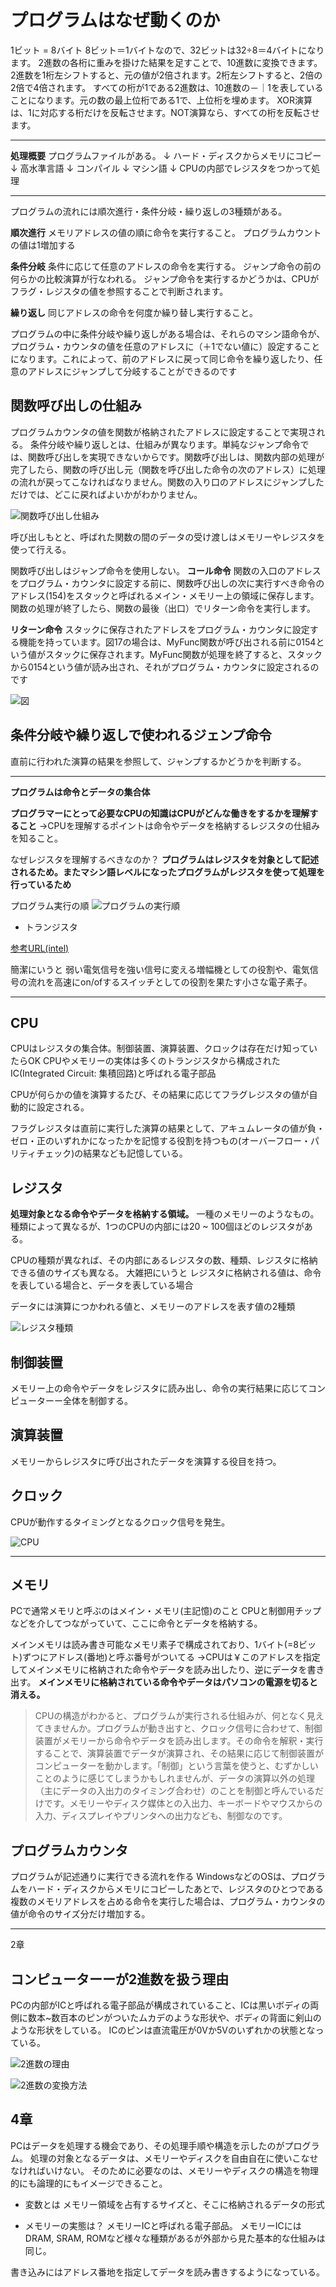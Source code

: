 # プログラムはなぜ動くのか


1ビット = 8バイト
8ビット＝1バイトなので、32ビットは32÷8＝4バイトになります。
2進数の各桁に重みを掛けた結果を足すことで、10進数に変換できます。2進数を1桁左シフトすると、元の値が2倍されます。2桁左シフトすると、2倍の2倍で4倍されます。
すべての桁が1である2進数は、10進数の－｜1を表していることになります。元の数の最上位桁である1で、上位桁を埋めます。
XOR演算は、1に対応する桁だけを反転させます。NOT演算なら、すべての桁を反転させます。

---
**処理概要**
プログラムファイルがある。
↓
ハード・ディスクからメモリにコピー
↓
高水準言語
↓
コンパイル
↓
マシン語
↓
CPUの内部でレジスタをつかって処理

---

プログラムの流れには順次進行・条件分岐・繰り返しの3種類がある。

**順次進行**
メモリアドレスの値の順に命令を実行すること。
プログラムカウントの値は1増加する

**条件分岐**
条件に応じて任意のアドレスの命令を実行する。
ジャンプ命令の前の何らかの比較演算が行なわれる。
ジャンプ命令を実行するかどうかは、CPUがフラグ・レジスタの値を参照することで判断されます。

**繰り返し**
同じアドレスの命令を何度か繰り替し実行すること。

プログラムの中に条件分岐や繰り返しがある場合は、それらのマシン語命令が、プログラム・カウンタの値を任意のアドレスに（＋1でない値に）設定することになります。これによって、前のアドレスに戻って同じ命令を繰り返したり、任意のアドレスにジャンプして分岐することができるのです

## 関数呼び出しの仕組み

プログラムカウンタの値を関数が格納されたアドレスに設定することで実現される。
条件分岐や繰り返しとは、仕組みが異なります。単純なジャンプ命令では、関数呼び出しを実現できないからです。関数呼び出しは、関数内部の処理が完了したら、関数の呼び出し元（関数を呼び出した命令の次のアドレス）に処理の流れが戻ってこなければなりません。関数の入り口のアドレスにジャンプしただけでは、どこに戻ればよいかがわかりません。

![関数呼び出し仕組み](images/関数.png)

呼び出しもとと、呼ばれた関数の間のデータの受け渡しはメモリーやレジスタを使って行える。

関数呼び出しはジャンプ命令を使用しない。
**コール命令**
関数の入口のアドレスをプログラム・カウンタに設定する前に、関数呼び出しの次に実行すべき命令のアドレス(154)をスタックと呼ばれるメイン・メモリー上の領域に保存します。
関数の処理が終了したら、関数の最後（出口）でリターン命令を実行します。

**リターン命令**
スタックに保存されたアドレスをプログラム・カウンタに設定する機能を持っています。図17の場合は、MyFunc関数が呼び出される前に0154という値がスタックに保存されます。MyFunc関数が処理を終了すると、スタックから0154という値が読み出され、それがプログラム・カウンタに設定されるのです

![図](images/コール命令とリターン命令.png)

## 条件分岐や繰り返しで使われるジェンプ命令

直前に行われた演算の結果を参照して、ジャンプするかどうかを判断する。


---

**プログラムは命令とデータの集合体**

**プログラマーにとって必要なCPUの知識はCPUがどんな働きをするかを理解すること**
→CPUを理解するポイントは命令やデータを格納するレジスタの仕組みを知ること。

なぜレジスタを理解するべきなのか？
**プログラムはレジスタを対象として記述されるため。またマシン語レベルになったプログラムがレジスタを使って処理を行っているため**


プログラム実行の順
![プログラムの実行順](images/program.png)

- トランジスタ

[参考URL(intel)](https://www.intel.co.jp/content/www/jp/ja/innovation/transworks.html)

簡潔にいうと
弱い電気信号を強い信号に変える増幅機としての役割や、電気信号の流れを高速にon/ofするスイッチとしての役割を果たす小さな電子素子。

---

## CPU

CPUはレジスタの集合体。制御装置、演算装置、クロックは存在だけ知っていたらOK
CPUやメモリーの実体は多くのトランジスタから構成されたIC(Integrated Circuit: 集積回路)と呼ばれる電子部品

CPUが何らかの値を演算するたび、その結果に応じてフラグレジスタの値が自動的に設定される。

フラグレジスタは直前に実行した演算の結果として、アキュムレータの値が負・ゼロ・正のいずれかになったかを記憶する役割を持つもの(オーバーフロー・パリティチェック)の結果なども記憶している。


## レジスタ

**処理対象となる命令やデータを格納する領域。**
一種のメモリーのようなもの。
種類によって異なるが、1つのCPUの内部には20 ~ 100個ほどのレジスタがある。

CPUの種類が異なれば、その内部にあるレジスタの数、種類、レジスタに格納できる値のサイズも異なる。
大雑把にいうと
レジスタに格納される値は、命令を表している場合と、データを表している場合

データには演算につかわれる値と、メモリーのアドレスを表す値の2種類

![レジスタ種類](images/レジスタ.png)

## 制御装置

メモリー上の命令やデータをレジスタに読み出し、命令の実行結果に応じてコンピューターー全体を制御する。

## 演算装置

メモリーからレジスタに呼び出されたデータを演算する役目を持つ。

## クロック

CPUが動作するタイミングとなるクロック信号を発生。

![CPU](images/cpu.png)

---

## メモリ

PCで通常メモリと呼ぶのはメイン・メモリ(主記憶)のこと
CPUと制御用チップなどを介してつながっていて、ここに命令とデータを格納する。

メインメモリは読み書き可能なメモリ素子で構成されており、1バイト(=8ビット)ずつにアドレス(番地)と呼ぶ番号がついてる
→CPUは￥このアドレスを指定してメインメモリに格納された命令やデータを読み出したり、逆にデータを書き出す。
**メインメモリに格納されている命令やデータはパソコンの電源を切ると消える。**

>CPUの構造がわかると、プログラムが実行される仕組みが、何となく見えてきませんか。プログラムが動き出すと、クロック信号に合わせて、制御装置がメモリーから命令やデータを読み出します。その命令を解釈・実行することで、演算装置でデータが演算され、その結果に応じて制御装置がコンピューターを動かします。「制御」という言葉を使うと、むずかしいことのように感じてしまうかもしれませんが、データの演算以外の処理（主にデータの入出力のタイミング合わせ）のことを制御と呼んでいるだけです。メモリーやディスク媒体との入出力、キーボードやマウスからの入力、ディスプレイやプリンタへの出力なども、制御なのです。


## プログラムカウンタ

プログラムが記述通りに実行できる流れを作る
WindowsなどのOSは、プログラムをハード・ディスクからメモリにコピーしたあとで、レジスタのひとつである
複数のメモリアドレスを占める命令を実行した場合は、プログラム・カウンタの値が命令のサイズ分だけ増加する。

---

2章

## コンピューターーが2進数を扱う理由

PCの内部がICと呼ばれる電子部品が構成されていること、ICは黒いボディの両側に数本~数百本のピンがついたムカデのような形状や、ボディの背面に剣山のような形状をしている。
ICのピンは直流電圧が0Vか5Vのいずれかの状態となっている。

![2進数の理由](images/2進数の理由.png)

![2進数の変換方法](images/2進数の変換方法.png)

## 4章

PCはデータを処理する機会であり、その処理手順や構造を示したのがプログラム。
処理の対象となるデータは、メモリーやディスクを自由自在に使いこなせなければいけない。
そのために必要なのは、メモリーやディスクの構造を物理的にも論理的にもイメージできること。

- 変数とは
メモリー領域を占有するサイズと、そこに格納されるデータの形式

- メモリーの実態は？
メモリーICと呼ばれる電子部品。
メモリーICにはDRAM, SRAM, ROMなど様々な種類があるが外部から見た基本的な仕組みは同じ。

書き込みにはアドレス番地を指定してデータを読み書きするようになっている。
